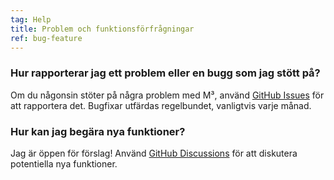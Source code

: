 ```yaml
---
tag: Help
title: Problem och funktionsförfrågningar
ref: bug-feature
---
```


### Hur rapporterar jag ett problem eller en bugg som jag stött på?

Om du någonsin stöter på några problem med M³, använd [GitHub Issues]({{site.github}}/issues/new?labels=bug,from+app&template=bug_report.md) för att rapportera det. Bugfixar utfärdas regelbundet, vanligtvis varje månad.

### Hur kan jag begära nya funktioner?

Jag är öppen för förslag! Använd [GitHub Discussions]({{site.github}}/discussions) för att diskutera potentiella nya funktioner.
